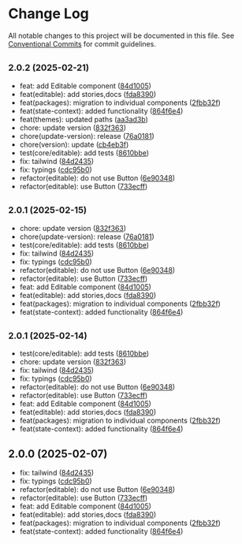 # Change Log

All notable changes to this project will be documented in this file.
See [Conventional Commits](https://conventionalcommits.org) for commit guidelines.

## <small>2.0.2 (2025-02-21)</small>

* feat: add Editable component ([84d1005](https://gitlab.optimacros.com/fe/ui-kit/commit/84d1005))
* feat(editable): add stories,docs ([fda8390](https://gitlab.optimacros.com/fe/ui-kit/commit/fda8390))
* feat(packages): migration to individual components ([2fbb32f](https://gitlab.optimacros.com/fe/ui-kit/commit/2fbb32f))
* feat(state-context): added functionality ([864f6e4](https://gitlab.optimacros.com/fe/ui-kit/commit/864f6e4))
* feat(themes): updated paths ([aa3ad3b](https://gitlab.optimacros.com/fe/ui-kit/commit/aa3ad3b))
* chore: update version ([832f363](https://gitlab.optimacros.com/fe/ui-kit/commit/832f363))
* chore(update-version): release ([76a0181](https://gitlab.optimacros.com/fe/ui-kit/commit/76a0181))
* chore(version): update ([cb4eb3f](https://gitlab.optimacros.com/fe/ui-kit/commit/cb4eb3f))
* test(core/editable): add tests ([8610bbe](https://gitlab.optimacros.com/fe/ui-kit/commit/8610bbe))
* fix: tailwind ([84d2435](https://gitlab.optimacros.com/fe/ui-kit/commit/84d2435))
* fix: typings ([cdc95b0](https://gitlab.optimacros.com/fe/ui-kit/commit/cdc95b0))
* refactor(editable): do not use Button ([6e90348](https://gitlab.optimacros.com/fe/ui-kit/commit/6e90348))
* refactor(editable): use Button ([733ecff](https://gitlab.optimacros.com/fe/ui-kit/commit/733ecff))





## <small>2.0.1 (2025-02-15)</small>

* chore: update version ([832f363](https://gitlab.optimacros.com/fe/ui-kit/commit/832f363))
* chore(update-version): release ([76a0181](https://gitlab.optimacros.com/fe/ui-kit/commit/76a0181))
* test(core/editable): add tests ([8610bbe](https://gitlab.optimacros.com/fe/ui-kit/commit/8610bbe))
* fix: tailwind ([84d2435](https://gitlab.optimacros.com/fe/ui-kit/commit/84d2435))
* fix: typings ([cdc95b0](https://gitlab.optimacros.com/fe/ui-kit/commit/cdc95b0))
* refactor(editable): do not use Button ([6e90348](https://gitlab.optimacros.com/fe/ui-kit/commit/6e90348))
* refactor(editable): use Button ([733ecff](https://gitlab.optimacros.com/fe/ui-kit/commit/733ecff))
* feat: add Editable component ([84d1005](https://gitlab.optimacros.com/fe/ui-kit/commit/84d1005))
* feat(editable): add stories,docs ([fda8390](https://gitlab.optimacros.com/fe/ui-kit/commit/fda8390))
* feat(packages): migration to individual components ([2fbb32f](https://gitlab.optimacros.com/fe/ui-kit/commit/2fbb32f))
* feat(state-context): added functionality ([864f6e4](https://gitlab.optimacros.com/fe/ui-kit/commit/864f6e4))





## <small>2.0.1 (2025-02-14)</small>

* test(core/editable): add tests ([8610bbe](https://gitlab.optimacros.com/fe/ui-kit/commit/8610bbe))
* chore: update version ([832f363](https://gitlab.optimacros.com/fe/ui-kit/commit/832f363))
* fix: tailwind ([84d2435](https://gitlab.optimacros.com/fe/ui-kit/commit/84d2435))
* fix: typings ([cdc95b0](https://gitlab.optimacros.com/fe/ui-kit/commit/cdc95b0))
* refactor(editable): do not use Button ([6e90348](https://gitlab.optimacros.com/fe/ui-kit/commit/6e90348))
* refactor(editable): use Button ([733ecff](https://gitlab.optimacros.com/fe/ui-kit/commit/733ecff))
* feat: add Editable component ([84d1005](https://gitlab.optimacros.com/fe/ui-kit/commit/84d1005))
* feat(editable): add stories,docs ([fda8390](https://gitlab.optimacros.com/fe/ui-kit/commit/fda8390))
* feat(packages): migration to individual components ([2fbb32f](https://gitlab.optimacros.com/fe/ui-kit/commit/2fbb32f))
* feat(state-context): added functionality ([864f6e4](https://gitlab.optimacros.com/fe/ui-kit/commit/864f6e4))





## 2.0.0 (2025-02-07)

* fix: tailwind ([84d2435](https://gitlab.optimacros.com/fe/ui-kit/commit/84d2435))
* fix: typings ([cdc95b0](https://gitlab.optimacros.com/fe/ui-kit/commit/cdc95b0))
* refactor(editable): do not use Button ([6e90348](https://gitlab.optimacros.com/fe/ui-kit/commit/6e90348))
* refactor(editable): use Button ([733ecff](https://gitlab.optimacros.com/fe/ui-kit/commit/733ecff))
* feat: add Editable component ([84d1005](https://gitlab.optimacros.com/fe/ui-kit/commit/84d1005))
* feat(editable): add stories,docs ([fda8390](https://gitlab.optimacros.com/fe/ui-kit/commit/fda8390))
* feat(packages): migration to individual components ([2fbb32f](https://gitlab.optimacros.com/fe/ui-kit/commit/2fbb32f))
* feat(state-context): added functionality ([864f6e4](https://gitlab.optimacros.com/fe/ui-kit/commit/864f6e4))
